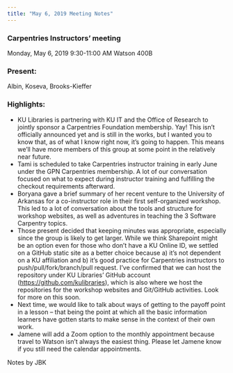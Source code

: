 ```yaml
---
title: "May 6, 2019 Meeting Notes"
---
```


### Carpentries Instructors’ meeting
Monday, May 6, 2019
9:30-11:00 AM
Watson 400B

### Present:
Albin, Koseva, Brooks-Kieffer

### Highlights:
- KU Libraries is partnering with KU IT and the Office of Research to jointly sponsor a Carpentries Foundation membership. Yay! This isn’t officially announced yet and is still in the works, but I wanted you to know that, as of what I know right now, it’s going to happen. This means we’ll have more members of this group at some point in the relatively near future.
- Tami is scheduled to take Carpentries instructor training in early June under the GPN Carpentries membership. A lot of our conversation focused on what to expect during instructor training and fulfilling the checkout requirements afterward.
- Boryana gave a brief summary of her recent venture to the University of Arkansas for a co-instructor role in their first self-organized workshop. This led to a lot of conversation about the tools and structure for workshop websites, as well as adventures in teaching the 3 Software Carpentry topics.
- Those present decided that keeping minutes was appropriate, especially since the group is likely to get larger. While we think Sharepoint might be an option even for those who don’t have a KU Online ID, we settled on a GitHub static site as a better choice because a) it’s not dependent on a KU affiliation and b) it’s good practice for Carpentries instructors to push/pull/fork/branch/pull request. I’ve confirmed that we can host the repository under KU Libraries’ GitHub account (https://github.com/kulibraries), which is also where we host the repositories for the workshop websites and Git/GitHub activities. Look for more on this soon.
- Next time, we would like to talk about ways of getting to the payoff point in a lesson – that being the point at which all the basic information learners have gotten starts to make sense in the context of their own work.
- Jamene will add a Zoom option to the monthly appointment because travel to Watson isn’t always the easiest thing. Please let Jamene know if you still need the calendar appointments.

Notes by JBK
